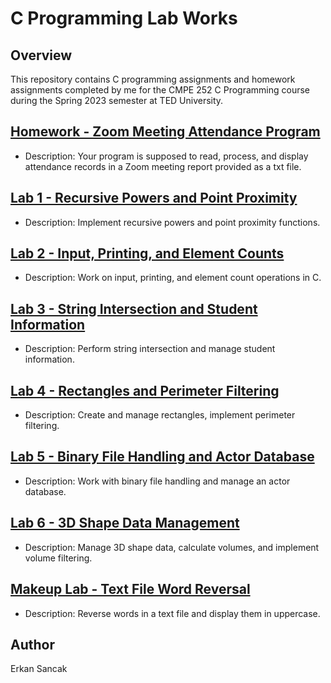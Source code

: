 # C Programming Lab Works

## Overview
This repository contains C programming assignments and homework assignments completed by me for the CMPE 252 C Programming course during the Spring 2023 semester at TED University.

## [Homework - Zoom Meeting Attendance Program](./Homework%20%20Zoom%20Meeting%20Attendance%20Program)
- Description: Your program is supposed to read, process, and display attendance records in a Zoom meeting report provided as a txt file.
  
## [Lab 1 - Recursive Powers and Point Proximity](./Lab%201%20-%20Recursive%20Powers%20and%20Point%20Proximity)
- Description: Implement recursive powers and point proximity functions.

## [Lab 2 - Input, Printing, and Element Counts](./Lab%202%20-%20Input%2C%20Printing%2C%20and%20Element%20Counts)
- Description: Work on input, printing, and element count operations in C.

## [Lab 3 - String Intersection and Student Information](./Lab%203%20-%20String%20Intersection%20and%20Student%20Information)
- Description: Perform string intersection and manage student information.

## [Lab 4 - Rectangles and Perimeter Filtering](./Lab%204%20-%20Rectangles%20and%20Perimeter%20Filtering)
- Description: Create and manage rectangles, implement perimeter filtering.

## [Lab 5 - Binary File Handling and Actor Database](./Lab%205%20-%20Binary%20File%20Handling%20and%20Actor%20Database)
- Description: Work with binary file handling and manage an actor database.

## [Lab 6 - 3D Shape Data Management](./Lab%206%20-%203D%20Shape%20Data%20Management)
- Description: Manage 3D shape data, calculate volumes, and implement volume filtering.

## [Makeup Lab - Text File Word Reversal](./Makeup%20Lab%20Text%20File%20Word%20Reversal)
- Description: Reverse words in a text file and display them in uppercase.


## Author
Erkan Sancak
